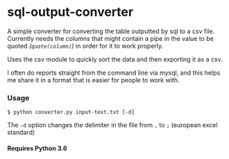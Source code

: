 # sql-output-converter
A simple converter for converting the table outputted by sql to a csv file.
Currently needs the columns that might contain a pipe in the value to be quoted _(`quote(column)`)_ in order for it to work properly.

Uses the csv module to quickly sort the data and then exporting it as a csv.

I often do reports straight from the command line via mysql, and this helps me share it in a format that is easier for people to work with.


### Usage
```
$ python converter.py input-text.txt [-d]
```

The `-d` option changes the delimiter in the file from `,` to `;` (european excel standard)

#### Requires Python 3.6
